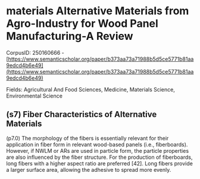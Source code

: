 # materials Alternative Materials from Agro-Industry for Wood Panel Manufacturing-A Review

CorpusID: 250160666 - [https://www.semanticscholar.org/paper/b373aa73a71988b5d5ce5771b81aa9edcd4b6e49](https://www.semanticscholar.org/paper/b373aa73a71988b5d5ce5771b81aa9edcd4b6e49)

Fields: Agricultural And Food Sciences, Medicine, Materials Science, Environmental Science

## (s7) Fiber Characteristics of Alternative Materials
(p7.0) The morphology of the fibers is essentially relevant for their application in fiber form in relevant wood-based panels (i.e., fiberboards). However, if NWLM or ARs are used in particle form, the particle properties are also influenced by the fiber structure. For the production of fiberboards, long fibers with a higher aspect ratio are preferred [42]. Long fibers provide a larger surface area, allowing the adhesive to spread more evenly.
